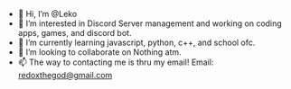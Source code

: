- 👋 Hi, I’m @Leko
- 👀 I’m interested in Discord Server management and working on coding apps, games, and discord bot.
- 🌱 I’m currently learning javascript, python, c++, and school ofc.
- 💞️ I’m looking to collaborate on Nothing atm.
- 📫 The way to contacting me is thru my email! Email: redoxthegod@gmail.com
